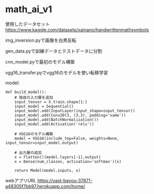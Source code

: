 # math_ai_v1

使用したデータセット
https://www.kaggle.com/datasets/xainano/handwrittenmathsymbols

img_inversion.pyで画像を白黒反転

gen_data.pyで訓練データとテストデータに分割

cnn_model.pyで最初のモデル構築

vgg16_transfer.pyでvgg16のモデルを使い転移学習

model:

```
def build_model():
    # 独自の入力層を追加
    input_tensor = X_train.shape[1:]
    input_model = Sequential()
    input_model.add(InputLayer(input_shape=input_tensor))
    input_model.add(Conv2D(3, (3,3), padding='same'))
    input_model.add(BatchNormalization())
    input_model.add(Activation('relu'))

    # VGG16のモデル構築
    model = VGG16(include_top=False, weights=None, input_tensor=input_model.output)
    
    # 出力層の追加
    x = Flatten()(model.layers[-1].output)
    x = Dense(num_classes, activation='softmax')(x)
    
    return Model(model.inputs, x) 
```


webアプリURL
https://vast-bayou-37871-a48305f7bb97.herokuapp.com/home/
